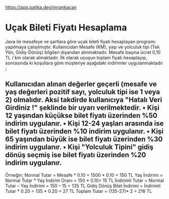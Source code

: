 
https://app.patika.dev/imrankacan

# Uçak Bileti Fiyatı Hesaplama

Java ile mesafeye ve şartlara göre uçak bileti fiyatı hesaplayan programı yapılmaya çalışılmıştır. Kullanıcıdan Mesafe (KM), yaşı ve yolculuk tipi (Tek Yön, Gidiş-Dönüş) bilgileri dışarıdan alınmaktadır. Mesafe başına ücret 0,10 TL / km olarak almaktadır. İlk olarak uçuşun toplam fiyatı hesaplayıp, sonrasında ki koşullara göre müşteriye aşağıdaki indirimler uygulanmaktadır ;

Kullanıcıdan alınan değerler geçerli (mesafe ve yaş değerleri pozitif sayı, yolculuk tipi ise 1 veya 2) olmalıdır. Aksi takdirde kullanıcıya "Hatalı Veri Girdiniz !" şeklinde bir uyarı verilmektedir.
• Kişi 12 yaşından küçükse bilet fiyatı üzerinden %50 indirim uygulanır.
• Kişi 12-24 yaşları arasında ise bilet fiyatı üzerinden %10 indirim uygulanır.
• Kişi 65 yaşından büyük ise bilet fiyatı üzerinden %30 indirim uygulanır.
• Kişi "Yolculuk Tipini" gidiş dönüş seçmiş ise bilet fiyatı üzerinden %20 indirim uygulanır.
------------------------------------------------------------------------------------------------------------------

Örneğin;
Normal Tutar = Mesafe * 0.10 = 1500 * 0.10 = 150 TL
Yaş İndirimi = Normal Tutar * Yaş İndirim Oranı = 150 * 0.10= 15 TL
İndirimli Tutar = Normal Tutar – Yaş İndirimi = 150 – 15 = 135 TL
Gidiş Dönüş Bilet İndirimi = İndirimli Tutar * 0.20 = 135 * 0.20 = 27 TL
Toplam Tutar = (135-27)* 2 = 216 TL
